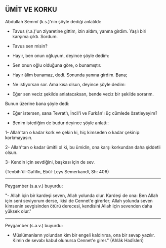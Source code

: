 ## ÜMİT VE KORKU

Abdullah Semmî (k.s.)'nin şöyle dediği anlatıldı:

- Tavus (r.a.)'un ziyaretine gittim, izin aldım, yanına gir­dim. Yaşlı biri karşıma çıktı. Sordum.

- Tavus sen misin?

- Hayır, ben onun oğluyum, deyince şöyle dedim:

- Sen onun oğlu olduğuna göre, o bunamıştır.

- Hayır âlim bunamaz, dedi. Sonunda yanına girdim. Ba­na;

- Ne istiyorsan sor. Ama kısa olsun, deyince şöyle dedim:

- Eğer sen veciz şekilde anlatacaksan, bende veciz bir şe­kilde sorarım.

Bunun üzerine bana şöyle dedi:

- Eğer istersen, sana Tevrat'ı, İncil'i ve Furkân'ı üç cüm­lede özetleyeyim?

- Benim istediğim de budur deyince şöyle anlattı:

1- Allah'tan o kadar kork ve çekin ki, hiç kimseden o kadar çekinip korkmayasın.

2- Allah'tan o kadar ümitli ol ki, bu ümidin, ona karşı kor­kundan daha şiddetli olsun.

3- Kendin için sevdiğini, başkası için de sev.

(Tenbih'ül-Gafilîn, Ebûl-Leys Semerkandî, Sh: 406)

<hr>

Peygamber (s.a.v.) buyurdu:

"- Allah için bir kardeşi seven, Allah yolunda olur. Karde­şi de ona: Ben Allah için seni seviyorum derse, ikisi de Cen­net'e girerler; Allah yolunda seven kimsenin sevgisinden ötürü derecesi, kendisini Allah için sevenden daha yüksek olur."

<hr>

Peygamber (s.a.v.) buyurdu:

- Müslümanların yolundan kim bir engeli kaldırırsa, ona bir sevap yazılır. Kimin de sevabı kabul olunursa Cennet'e gi­rer." (Ahlâk Hadîsleri)
